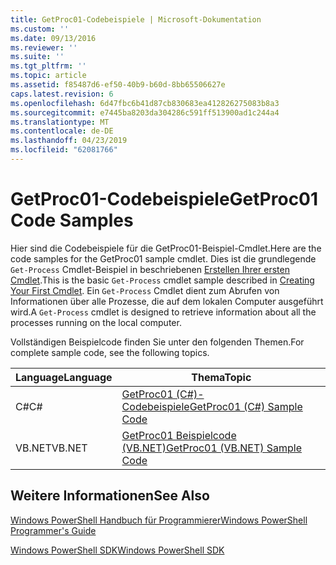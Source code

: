 ```yaml
---
title: GetProc01-Codebeispiele | Microsoft-Dokumentation
ms.custom: ''
ms.date: 09/13/2016
ms.reviewer: ''
ms.suite: ''
ms.tgt_pltfrm: ''
ms.topic: article
ms.assetid: f85487d6-ef50-40b9-b60d-8bb65506627e
caps.latest.revision: 6
ms.openlocfilehash: 6d47fbc6b41d87cb830683ea412826275083b8a3
ms.sourcegitcommit: e7445ba8203da304286c591ff513900ad1c244a4
ms.translationtype: MT
ms.contentlocale: de-DE
ms.lasthandoff: 04/23/2019
ms.locfileid: "62081766"
---
```

# <a name="getproc01-code-samples"></a><span data-ttu-id="8f516-102">GetProc01-Codebeispiele</span><span class="sxs-lookup"><span data-stu-id="8f516-102">GetProc01 Code Samples</span></span>

<span data-ttu-id="8f516-103">Hier sind die Codebeispiele für die GetProc01-Beispiel-Cmdlet.</span><span class="sxs-lookup"><span data-stu-id="8f516-103">Here are the code samples for the GetProc01 sample cmdlet.</span></span> <span data-ttu-id="8f516-104">Dies ist die grundlegende `Get-Process` Cmdlet-Beispiel in beschriebenen [Erstellen Ihrer ersten Cmdlet](../cmdlet/creating-a-cmdlet-without-parameters.md).</span><span class="sxs-lookup"><span data-stu-id="8f516-104">This is the basic `Get-Process` cmdlet sample described in [Creating Your First Cmdlet](../cmdlet/creating-a-cmdlet-without-parameters.md).</span></span> <span data-ttu-id="8f516-105">Ein `Get-Process` Cmdlet dient zum Abrufen von Informationen über alle Prozesse, die auf dem lokalen Computer ausgeführt wird.</span><span class="sxs-lookup"><span data-stu-id="8f516-105">A `Get-Process` cmdlet is designed to retrieve information about all the processes running on the local computer.</span></span>

<span data-ttu-id="8f516-106">Vollständigen Beispielcode finden Sie unter den folgenden Themen.</span><span class="sxs-lookup"><span data-stu-id="8f516-106">For complete sample code, see the following topics.</span></span>

|<span data-ttu-id="8f516-107">Language</span><span class="sxs-lookup"><span data-stu-id="8f516-107">Language</span></span>|<span data-ttu-id="8f516-108">Thema</span><span class="sxs-lookup"><span data-stu-id="8f516-108">Topic</span></span>|
|--------------|-----------|
|<span data-ttu-id="8f516-109">C#</span><span class="sxs-lookup"><span data-stu-id="8f516-109">C#</span></span>|[<span data-ttu-id="8f516-110">GetProc01 (C#)-Codebeispiele</span><span class="sxs-lookup"><span data-stu-id="8f516-110">GetProc01 (C#) Sample Code</span></span>](./getproc01-csharp-sample-code.md)|
|<span data-ttu-id="8f516-111">VB.NET</span><span class="sxs-lookup"><span data-stu-id="8f516-111">VB.NET</span></span>|[<span data-ttu-id="8f516-112">GetProc01 Beispielcode (VB.NET)</span><span class="sxs-lookup"><span data-stu-id="8f516-112">GetProc01 (VB.NET) Sample Code</span></span>](./getproc01-vb-net-sample-code.md)|

## <a name="see-also"></a><span data-ttu-id="8f516-113">Weitere Informationen</span><span class="sxs-lookup"><span data-stu-id="8f516-113">See Also</span></span>

[<span data-ttu-id="8f516-114">Windows PowerShell Handbuch für Programmierer</span><span class="sxs-lookup"><span data-stu-id="8f516-114">Windows PowerShell Programmer's Guide</span></span>](./windows-powershell-programmer-s-guide.md)

[<span data-ttu-id="8f516-115">Windows PowerShell SDK</span><span class="sxs-lookup"><span data-stu-id="8f516-115">Windows PowerShell SDK</span></span>](../windows-powershell-reference.md)